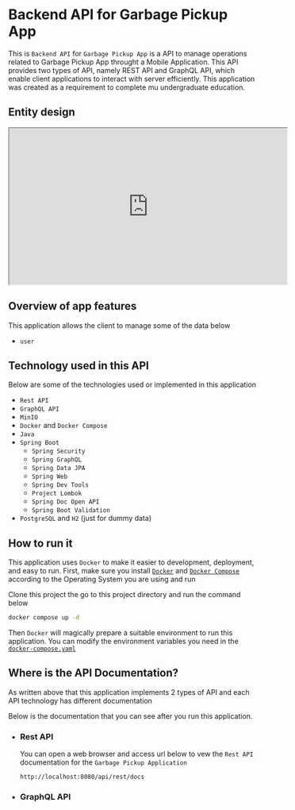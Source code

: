 # Backend API for Garbage Pickup App

This is `Backend API` for `Garbage Pickup App` is a API to manage operations related to Garbage Pickup App throught a Mobile Application. This API provides two types of API, namely REST API and GraphQL API, which enable client applications to interact with server efficiently. This application was created as a requirement to complete mu undergraduate education.

## Entity design

<iframe width="560" height="315" src='https://dbdiagram.io/embed/649fab0202bd1c4a5e55430f'></iframe>

## Overview of app features

This application allows the client to manage some of the data below

- `user`

## Technology used in this API

Below are some of the technologies used or implemented in this application

- `Rest API`
- `GraphQL API`
- `MinIO`
- `Docker` and `Docker Compose`
- `Java`
- `Spring Boot`
  - `Spring Security`
  - `Spring GraphQL`
  - `Spring Data JPA`
  - `Spring Web`
  - `Spring Dev Tools`
  - `Project Lombok`
  - `Spring Doc Open API`
  - `Spring Boot Validation`
- `PostgreSQL` and `H2` (just for dummy data)

## How to run it

This application uses `Docker` to make it easier to development, deployment, and easy to run. First, make sure you install [`Docker`](https://www.docker.com/get-started/) and [`Docker Compose`](https://docs.docker.com/compose/install/) according to the Operating System you are using and run

Clone this project the go to this project directory and run the command below

```bash
docker compose up -d
```

Then `Docker` will magically prepare a suitable environment to run this application. You can modify the environment variables you need in the [`docker-compose.yaml`](./docker-compose.yaml)

## Where is the API Documentation?

As written above that this application implements 2 types of API and each API technology has different documentation

Below is the documentation that you can see after you run this application.

- ### Rest API

  You can open a web browser and access url below to vew the `Rest API` documentation for the `Garbage Pickup Application`

  ```text
  http://localhost:8080/api/rest/docs
  ```

- ### GraphQL API
